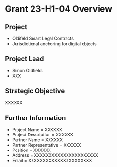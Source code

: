 # Grant 23-H1-04 Overview

## Project

* Oldifeld Smart Legal Contracts
* Jurisdictional anchoring for digital objects

## Project Lead

* Simon Oldfield.
* XXX

## Strategic Objective

XXXXXX

## Further Information

* Project Name = XXXXXX
* Project Description = XXXXXX
* Partner Name = XXXXXX
* Partner Representative = XXXXXX
* Position = XXXXXX
* Address = XXXXXXXXXXXXXXXXXXXXXX
* Email = XXXXXXXXXXXXXXXXXXXXXX
